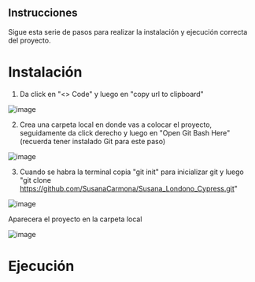 <h2>Instrucciones</h2>

Sigue esta serie de pasos para realizar la instalación y ejecución correcta del proyecto. 

<h1>Instalación</h1>

1. Da click en "<> Code" y luego en "copy url to clipboard"

![image](https://github.com/SusanaCarmona/Susana_Londono_Cypress/assets/157065614/f01f9658-eb2f-4758-9565-4df3399d8395)

2. Crea una carpeta local en donde vas a colocar el proyecto, seguidamente da click derecho y luego en "Open Git Bash Here" (recuerda tener instalado Git para este paso)

![image](https://github.com/SusanaCarmona/Susana_Londono_Cypress/assets/157065614/c818c110-3f91-41b0-8b81-933cfcd171ea)

3. Cuando se habra la terminal copia "git init" para inicializar git y luego "git clone https://github.com/SusanaCarmona/Susana_Londono_Cypress.git"

![image](https://github.com/SusanaCarmona/Susana_Londono_Cypress/assets/157065614/81d78eb4-74a2-43ea-96f0-fbb6016328a5)

Aparecera el proyecto en la carpeta local 

![image](https://github.com/SusanaCarmona/Susana_Londono_Cypress/assets/157065614/1bec0d6c-10b4-46cc-a519-46ecd0a9473b)


<h1>Ejecución</h1>


